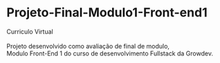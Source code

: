 # Projeto-Final-Modulo1-Front-end1
Curriculo Virtual<br><br>
Projeto desenvolvido como avaliação de final de modulo,<br>
Modulo Front-End 1 do curso de desenvolvimento Fullstack da Growdev.
